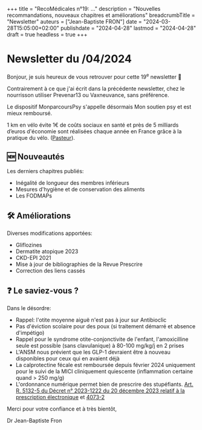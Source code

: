 +++
title = "RecoMédicales n°19:  ..."
description = "Nouvelles recommandations, nouveaux chapitres et améliorations"
breadcrumbTitle = "Newsletter"
auteurs = ["Jean-Baptiste FRON"]
date = "2024-03-28T15:05:00+02:00"
publishdate = "2024-04-28"
lastmod = "2024-04-28"
draft = true
headless = true
+++

# Newsletter du /04/2024

Bonjour, je suis heureux de vous retrouver pour cette 19<sup>e</sup> newsletter 📰

Contrairement à ce que j'ai écrit dans la précédente newsletter, chez le nourrisson utiliser Prevenar13 ou Vaxneuvance, sans préférence.

Le dispositif MonparcoursPsy s'appelle désormais Mon soutien psy et est mieux remboursé.

1 km en vélo évite 1€ de coûts sociaux en santé et près de 5 milliards d’euros d'économie sont réalisées chaque année en France grâce à la pratique du vélo. ([Pasteur](https://www.pasteur.fr/fr/journal-recherche/actualites/potentiel-inexploite-du-velo-sante-publique-climat)).

## 🆕 Nouveautés

Les derniers chapitres publiés:

- Inégalité de longueur des membres inférieurs
- Mesures d'hygiène et de conservation des aliments
- Les FODMAPs

## 🛠️ Améliorations

Diverses modifications apportées:

- Gliflozines
- Dermatite atopique 2023
- CKD-EPI 2021
- Mise à jour de bibliographies de la Revue Prescrire
- Correction des liens cassés

## ❓ Le saviez-vous ?

Dans le désordre:

- Rappel: l'otite moyenne aiguë n'est pas à jour sur Antibioclic
- Pas d'éviction scolaire pour des poux (si traitement démarré et absence d'impétigo)
- Rappel pour le syndrome otite-conjonctivite de l'enfant, l'amoxicilline seule est possible (sans clavulanique) à 80-100 mg/kg/j en 2 prises
- L'ANSM nous prévient que les GLP-1 devraient être à nouveau disponibles pour ceux qui en avaient déjà
- La calprotectine fécale est remboursée depuis février 2024 uniquement pour le suivi de la MICI cliniquement quiescente (inflammation certaine quand > 250 mg/g)
- L'ordonnance numérique permet bien de prescrire des stupéfiants. [Art. R. 5132-5 du Décret n° 2023-1222 du 20 décembre 2023 relatif à la prescription électronique](https://www.legifrance.gouv.fr/jorf/id/JORFTEXT000048621373) et [4073-2](https://www.legifrance.gouv.fr/codes/article_lc/LEGIARTI000048629025/2023-12-22)

Merci pour votre confiance et à très bientôt,

Dr Jean-Baptiste Fron
